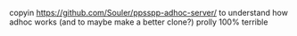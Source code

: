 copyin https://github.com/Souler/ppsspp-adhoc-server/ to understand how adhoc works (and to maybe make a better clone?)
prolly 100% terrible